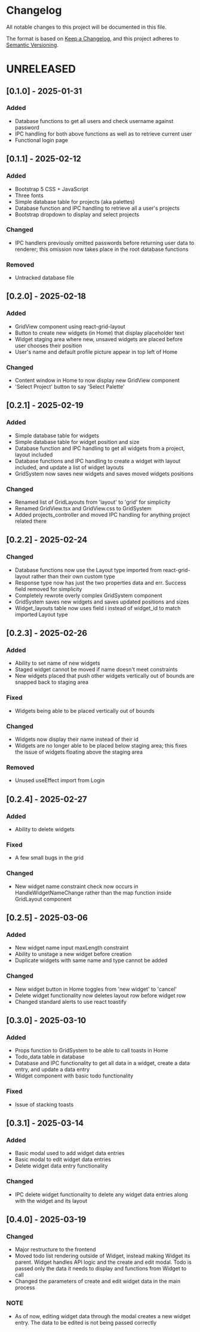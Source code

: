 # Changelog

All notable changes to this project will be documented in this file.

The format is based on [Keep a Changelog](https://keepachangelog.com/en/1.1.0/),
and this project adheres to [Semantic Versioning](https://semver.org/spec/v2.0.0.html).

# UNRELEASED

## [0.1.0] - 2025-01-31

### Added
- Database functions to get all users and check username against password
- IPC handling for both above functions as well as to retrieve current user
- Functional login page

## [0.1.1] - 2025-02-12

### Added
- Bootstrap 5 CSS + JavaScript
- Three fonts
- Simple database table for projects (aka palettes)
- Database function and IPC handling to retrieve all a user's projects
- Bootstrap dropdown to display and select projects

### Changed
- IPC handlers previously omitted passwords before returning user data to renderer;
this omission now takes place in the root database functions

### Removed
- Untracked database file

## [0.2.0] - 2025-02-18

### Added
- GridView component using react-grid-layout
- Button to create new widgets (in Home) that display placeholder text 
- Widget staging area where new, unsaved widgets are placed before user chooses their position
- User's name and default profile picture appear in top left of Home

### Changed
- Content window in Home to now display new GridView component
- 'Select Project' button to say 'Select Palette'

## [0.2.1] - 2025-02-19

### Added 
- Simple database table for widgets
- Simple database table for widget position and size
- Database function and IPC handling to get all widgets from a project, layout included
- Database functions and IPC handling to create a widget with layout included, and update a list of widget layouts
- GridSystem now saves new widgets and saves moved widgets positions

### Changed
- Renamed list of GridLayouts from 'layout' to 'grid' for simplicity
- Renamed GridView.tsx and GridView.css to GridSystem
- Added projects_controller and moved IPC handling for anything project related there

## [0.2.2] - 2025-02-24

### Changed
- Database functions now use the Layout type imported from react-grid-layout rather
than their own custom type
- Response type now has just the two properties data and err. Success field removed
for simplicity
- Completely rewrote overly complex GridSystem component
- GridSystem saves new widgets and saves updated positions and sizes
- Widget_layouts table now uses field i instead of widget_id to match imported
Layout type

## [0.2.3] - 2025-02-26

### Added
- Ability to set name of new widgets
- Staged widget cannot be moved if name doesn't meet constraints
- New widgets placed that push other widgets vertically out of bounds are snapped
back to staging area

### Fixed
- Widgets being able to be placed vertically out of bounds

### Changed
- Widgets now display their name instead of their id
- Widgets are no longer able to be placed below staging area; this fixes the 
issue of widgets floating above the staging area

### Removed
- Unused useEffect import from Login

## [0.2.4] - 2025-02-27

### Added
- Ability to delete widgets

### Fixed
- A few small bugs in the grid

### Changed
- New widget name constraint check now occurs in HandleWidgetNameChange rather
than the map function inside GridLayout component

## [0.2.5] - 2025-03-06

### Added
- New widget name input maxLength constraint
- Ability to unstage a new widget before creation
- Duplicate widgets with same name and type cannot be added

### Changed
- New widget button in Home toggles from 'new widget' to 'cancel'
- Delete widget functionality now deletes layout row before widget row
- Changed standard alerts to use react toastify

## [0.3.0] - 2025-03-10

### Added
- Props function to GridSystem to be able to call toasts in Home
- Todo_data table in database
- Database and IPC functionality to get all data in a widget, create a data entry,
and update a data entry
- Widget component with basic todo functionality

### Fixed
- Issue of stacking toasts

## [0.3.1] - 2025-03-14

### Added
- Basic modal used to add widget data entries
- Basic modal to edit widget data entries
- Delete widget data entry functionality

### Changed
- IPC delete widget functionality to delete any widget data entries along with
the widget and its layout

## [0.4.0] - 2025-03-19

### Changed
- Major restructure to the frontend
- Moved todo list rendering outside of Widget, instead making Widget its parent.
Widget handles API logic and the create and edit modal. Todo is passed only the 
data it needs to display and functions from Widget to call
- Changed the parameters of create and edit widget data in the main process

### NOTE
- As of now, editing widget data through the modal creates a new widget entry. The 
data to be edited is not being passed correctly